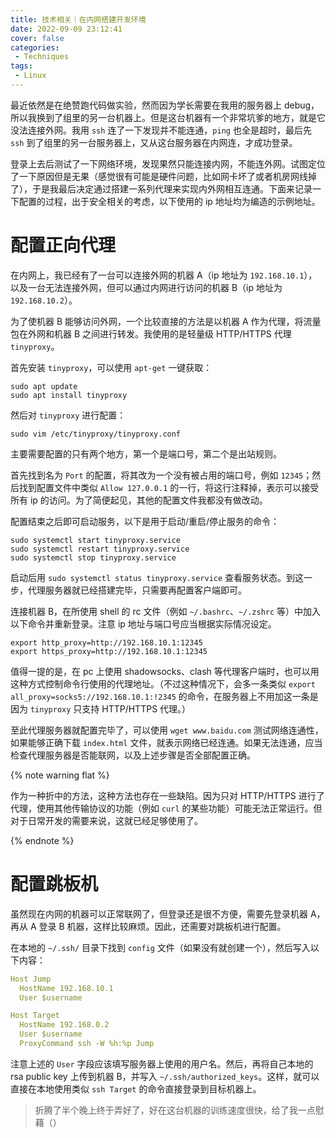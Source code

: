 ```yaml
---
title: 技术相关｜在内网搭建开发环境
date: 2022-09-09 23:12:41
cover: false
categories:
 - Techniques
tags:
 - Linux
---
```


最近依然是在绝赞跑代码做实验，然而因为学长需要在我用的服务器上 debug，所以我换到了组里的另一台机器上。但是这台机器有一个非常坑爹的地方，就是它没法连接外网。我用 `ssh` 连了一下发现并不能连通，`ping` 也全是超时，最后先 `ssh` 到了组里的另一台服务器上，又从这台服务器在内网连，才成功登录。

登录上去后测试了一下网络环境，发现果然只能连接内网，不能连外网。试图定位了一下原因但是无果（感觉很有可能是硬件问题，比如网卡坏了或者机房网线掉了），于是我最后决定通过搭建一系列代理来实现内外网相互连通。下面来记录一下配置的过程，出于安全相关的考虑，以下使用的 ip 地址均为编造的示例地址。

# 配置正向代理

在内网上，我已经有了一台可以连接外网的机器 A（ip 地址为 `192.168.10.1`），以及一台无法连接外网，但可以通过内网进行访问的机器 B（ip 地址为 `192.168.10.2`）。

为了使机器 B 能够访问外网，一个比较直接的方法是以机器 A 作为代理，将流量包在外网和机器 B 之间进行转发。我使用的是轻量级 HTTP/HTTPS 代理 `tinyproxy`。

首先安装 `tinyproxy`，可以使用 `apt-get` 一键获取：

```shell
sudo apt update
sudo apt install tinyproxy
```

然后对 `tinyproxy` 进行配置：

```shell
sudo vim /etc/tinyproxy/tinyproxy.conf
```

主要需要配置的只有两个地方，第一个是端口号，第二个是出站规则。

首先找到名为 `Port` 的配置，将其改为一个没有被占用的端口号，例如 `12345`；然后找到配置文件中类似 `Allow 127.0.0.1` 的一行，将这行注释掉，表示可以接受所有 ip 的访问。为了简便起见，其他的配置文件我都没有做改动。

配置结束之后即可启动服务，以下是用于启动/重启/停止服务的命令：

```shell
sudo systemctl start tinyproxy.service
sudo systemctl restart tinyproxy.service
sudo systemctl stop tinyproxy.service
```

启动后用 `sudo systemctl status tinyproxy.service` 查看服务状态。到这一步，代理服务器就已经搭建完毕，只需要再配置客户端即可。

连接机器 B，在所使用 shell 的 rc 文件（例如 `~/.bashrc`、`~/.zshrc` 等）中加入以下命令并重新登录。注意 ip 地址与端口号应当根据实际情况设定。

```shell
export http_proxy=http://192.168.10.1:12345
export https_proxy=http://192.168.10.1:12345
```

值得一提的是，在 pc 上使用 shadowsocks、clash 等代理客户端时，也可以用这种方式控制命令行使用的代理地址。（不过这种情况下，会多一条类似 `export all_proxy=socks5://192.168.10.1:!2345` 的命令，在服务器上不用加这一条是因为 `tinyproxy` 只支持 HTTP/HTTPS 代理。）

至此代理服务器就配置完毕了，可以使用 `wget www.baidu.com` 测试网络连通性，如果能够正确下载 `index.html` 文件，就表示网络已经连通。如果无法连通，应当检查代理服务器是否能联网，以及上述步骤是否全部配置正确。

{% note warning flat %}

作为一种折中的方法，这种方法也存在一些缺陷。因为只对 HTTP/HTTPS 进行了代理，使用其他传输协议的功能（例如 `curl` 的某些功能）可能无法正常运行。但对于日常开发的需要来说，这就已经足够使用了。

{% endnote %}

# 配置跳板机

虽然现在内网的机器可以正常联网了，但登录还是很不方便，需要先登录机器 A，再从 A 登录 B 机器，这样比较麻烦。因此，还需要对跳板机进行配置。

在本地的 `~/.ssh/` 目录下找到 `config` 文件（如果没有就创建一个），然后写入以下内容：

```yaml
Host Jump
  HostName 192.168.10.1
  User $username

Host Target
  HostName 192.168.0.2
  User $username
  ProxyCommand ssh -W %h:%p Jump
```

注意上述的 `User` 字段应该填写服务器上使用的用户名。然后，再将自己本地的 rsa public key 上传到机器 B，并写入 `~/.ssh/authorized_keys`。这样，就可以直接在本地使用类似 `ssh Target` 的命令直接登录到目标机器上。

> 折腾了半个晚上终于弄好了，好在这台机器的训练速度很快，给了我一点慰藉（）